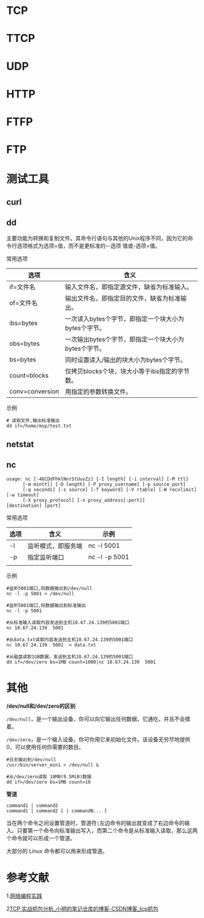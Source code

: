 # TCP



# TTCP



# UDP



# HTTP



# FTFP



# FTP





# 测试工具

## curl



## dd

主要功能为转换和复制文件。其命令行语句与其他的Unix程序不同，因为它的命令行选项格式为选项=值，而不是更标准的--选项 值或-选项=值。



常用选项

| 选项            | 含义                                                 |
| --------------- | ---------------------------------------------------- |
| if=文件名       | 输入文件名，即指定源文件，缺省为标准输入。           |
| of=文件名       | 输出文件名，即指定目的文件，缺省为标准输出。         |
| ibs=bytes       | 一次读入bytes个字节，即指定一个块大小为bytes个字节。 |
| obs=bytes       | 一次输出bytes个字节，即指定一个块大小为bytes个字节。 |
| bs=bytes        | 同时设置读入/输出的块大小为bytes个字节。             |
| count=blocks    | 仅拷贝blocks个块，块大小等于ibs指定的字节数。        |
| conv=conversion | 用指定的参数转换文件。                               |



示例

```shell
# 读取文件,输出标准输出
dd if=/home/msp/test.txt
```



## netstat



## nc

```shell
usage: nc [-46CDdFhklNnrStUuvZz] [-I length] [-i interval] [-M ttl]
	  [-m minttl] [-O length] [-P proxy_username] [-p source_port]
	  [-q seconds] [-s source] [-T keyword] [-V rtable] [-W recvlimit] [-w timeout]
	  [-X proxy_protocol] [-x proxy_address[:port]] 	  [destination] [port]
```

常用选项

| 选项 | 含义               | 示例          |
| ---- | ------------------ | ------------- |
| -l   | 监听模式，即服务端 | nc -l 5001    |
| -p   | 指定监听端口       | nc -l -p 5001 |
|      |                    |               |

示例

```shell
#监听5001端口,将数据输出到/dev/null
nc -l -p 5001 > /dev/null

#监听5001端口,将数据输出到标准输出
nc -l -p 5001

#从标准输入读取内容发送到主机10.67.24.139的5001端口
nc 10.67.24.139  5001

#从data.txt读取内容发送到主机10.67.24.139的5001端口
nc 10.67.24.139  5001  < data.txt

#从磁盘读取1GB数据，发送到主机10.67.24.139的5001端口
dd if=/dev/zero bs=1MB count=1000|nc 10.67.24.139  5001
```



# 其他

**/dev/null和/dev/zero的区别**

`/dev/null`，是一个输出设备，你可以向它输出任何数据，它通吃，并且不会撑着。

`/dev/zero`，是一个输入设备，你可你用它来初始化文件。该设备无穷尽地提供0，可以使用任何你需要的数目。

```shell
#日志输出到/dev/null
/usr/bin/server_mini > /dev/null &

#从/dev/zero读取 10MB(9.5MiB)数据
dd if=/dev/zero bs=1MB count=10
```

**管道**

```shell
command1 | command2
command1 | command2 [ | commandN... ]
```

当在两个命令之间设置管道时，管道符`|`左边命令的输出就变成了右边命令的输入。只要第一个命令向标准输出写入，而第二个命令是从标准输入读取，那么这两个命令就可以形成一个管道。

大部分的 Linux 命令都可以用来形成管道。



# 参考文献

1.[网络编程实践](https://blog.csdn.net/weixin_43919932/category_11506198.html)

2[TCP 实战抓包分析_小明的笔记仓库的博客-CSDN博客_tcp抓包](https://blog.csdn.net/qq_31941921/article/details/119853993)
